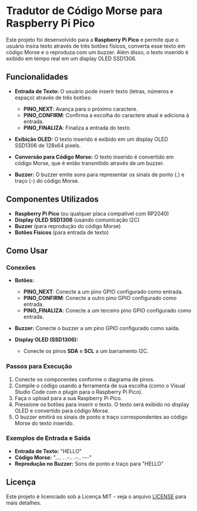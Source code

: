 # Tradutor de Código Morse para Raspberry Pi Pico

Este projeto foi desenvolvido para a **Raspberry Pi Pico** e permite que o usuário insira texto através de três botões físicos, converta esse texto em código Morse e o reproduza com um buzzer. Além disso, o texto inserido é exibido em tempo real em um display OLED SSD1306.

## Funcionalidades

- **Entrada de Texto:** O usuário pode inserir texto (letras, números e espaço) através de três botões:
  - **PINO_NEXT**: Avança para o próximo caractere.
  - **PINO_CONFIRM**: Confirma a escolha do caractere atual e adiciona à entrada.
  - **PINO_FINALIZA**: Finaliza a entrada do texto.
  
- **Exibição OLED:** O texto inserido é exibido em um display OLED SSD1306 de 128x64 pixels.
  
- **Conversão para Código Morse:** O texto inserido é convertido em código Morse, que é então transmitido através de um buzzer.

- **Buzzer:** O buzzer emite sons para representar os sinais de ponto (.) e traço (-) do código Morse.

## Componentes Utilizados

- **Raspberry Pi Pico** (ou qualquer placa compatível com RP2040)
- **Display OLED SSD1306** (usando comunicação I2C)
- **Buzzer** (para reprodução do código Morse)
- **Botões Físicos** (para entrada de texto)
  
## Como Usar

### Conexões
- **Botões:**
  - **PINO_NEXT**: Conecte a um pino GPIO configurado como entrada.
  - **PINO_CONFIRM**: Conecte a outro pino GPIO configurado como entrada.
  - **PINO_FINALIZA**: Conecte a um terceiro pino GPIO configurado como entrada.
  
- **Buzzer:** Conecte o buzzer a um pino GPIO configurado como saída.

- **Display OLED (SSD1306):**
  - Conecte os pinos **SDA** e **SCL** a um barramento I2C.
  
### Passos para Execução
1. Conecte os componentes conforme o diagrama de pinos.
2. Compile o código usando a ferramenta de sua escolha (como o Visual Studio Code com o plugin para o Raspberry Pi Pico).
3. Faça o upload para a sua Raspberry Pi Pico.
4. Pressione os botões para inserir o texto. O texto será exibido no display OLED e convertido para código Morse.
5. O buzzer emitirá os sinais de ponto e traço correspondentes ao código Morse do texto inserido.

### Exemplos de Entrada e Saída

- **Entrada de Texto:** "HELLO"
- **Código Morse:** ".... . .-.. .-.. ---"
- **Reprodução no Buzzer:** Sons de ponto e traço para "HELLO"

## Licença

Este projeto é licenciado sob a Licença MIT - veja o arquivo [LICENSE](https://mit-license.org/) para mais detalhes.
